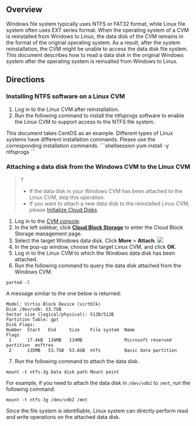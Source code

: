 ## Overview

Windows file system typically uses NTFS or FAT32 format, while Linux file system often uses EXT series format. When the operating system of a CVM is reinstalled from Windows to Linux, the data disk of the CVM remains in the format of the original operating system. As a result, after the system reinstallation, the CVM might be unable to access the data disk file system. This document describes how to read a data disk in the original Windows system after the operating system is reinsalled from Windows to Linux.

## Directions

### Installing NTFS software on a Linux CVM

1. Log in to the Linux CVM after reinstallation.
2. Run the following command to install the ntfsprogs software to enable the Linux CVM to support access to the NTFS file system.
<dx-alert infotype="explain" title="">
This document takes CentOS as an example. Different types of Linux systems have different installation commands. Please use the corresponding installation commands.
</dx-alert>
```shellsession
yum install  -y ntfsprogs
```


### Attaching a data disk from the Windows CVM to the Linux CVM



>?
>- If the data disk in your Windows CVM has been attached to the Linux CVM, skip this operation.
>- If you want to attach a new data disk to the reinstalled Linux CVM, please [Initialize Cloud Disks](https://intl.cloud.tencent.com/document/product/362/31597).


1. Log in to the [CVM console](https://console.cloud.tencent.com/cvm/index).
2. In the left sidebar, click **[Cloud Block Storage](https://console.cloud.tencent.com/cvm/cbs)** to enter the Cloud Block Storage management page.
3. Select the target Windows data disk. Click **More** > **Attach**.
![](https://qcloudimg.tencent-cloud.cn/raw/6acf53df9c1df0518502402d8bcadb6b.png)
4. In the pop-up window, choose the target Linux CVM, and click **OK**.
5. Log in to the Linux CVM to which the Windows data disk has been attached.
6. Run the following command to query the data disk attached from the Windows CVM.
```shellsession
parted -l
```
A message similar to the one below is returned:
```shellsession
Model: Virtio Block Device (virtblk)
Disk /dev/vdb: 53.7GB
Sector size (logical/physical): 512B/512B
Partition Table: gpt
Disk Flags: 
Number  Start   End     Size    File system  Name                          Flags
 1      17.4kB  134MB   134MB                Microsoft reserved partition  msftres
 2      135MB   53.7GB  53.6GB  ntfs         Basic data partition
```
7. Run the following command to attach the data disk.
```shellsession
mount -t ntfs-3g Data disk path Mount point
```
For example, if you need to attach the data disk in `/dev/vdb2` to `/mnt`, run the following command:
```shellsession
mount -t ntfs-3g /dev/vdb2 /mnt
```
Since the file system is identifiable, Linux system can directly perform read and write operations on the attached data disk.




